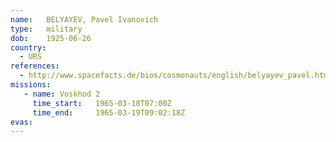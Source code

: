 ```yaml
---
name:	BELYAYEV, Pavel Ivanovich
type:	military
dob:	1925-06-26
country:
  - URS
references:
  - http://www.spacefacts.de/bios/cosmonauts/english/belyayev_pavel.htm
missions:
   - name: Voskhod 2
     time_start:   1965-03-18T07:00Z
     time_end:     1965-03-19T09:02:18Z
evas:
---
```

